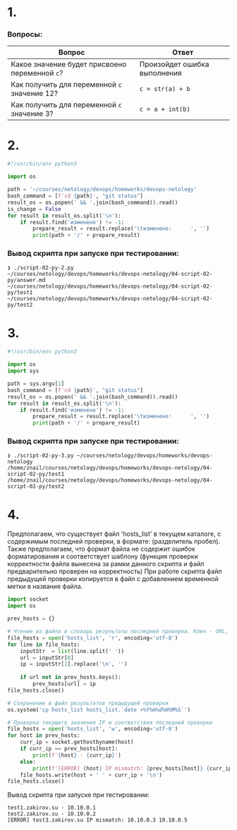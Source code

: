 # 1.

### Вопросы:
| Вопрос  | Ответ |
| ------------- | ------------- |
| Какое значение будет присвоено переменной `c`?  | Произойдет ошибка выполнения  |
| Как получить для переменной `c` значение 12?  | `c = str(a) + b`  |
| Как получить для переменной `c` значение 3?  | `c = a + int(b)`  |


# 2.

```python
#!/usr/bin/env python3

import os

path = '~/courses/netology/devops/homeworks/devops-netology'
bash_command = [f'cd {path}', "git status"]
result_os = os.popen(' && '.join(bash_command)).read()
is_change = False
for result in result_os.split('\n'):
    if result.find('изменено') != -1:
        prepare_result = result.replace('\tизменено:      ', '')
        print(path + '/' + prepare_result)
```

### Вывод скрипта при запуске при тестировании:
```
❯ ./script-02-py-2.py
~/courses/netology/devops/homeworks/devops-netology/04-script-02-py/answer.md
~/courses/netology/devops/homeworks/devops-netology/04-script-02-py/test1
~/courses/netology/devops/homeworks/devops-netology/04-script-02-py/test2
```


# 3.

```python
#!/usr/bin/env python3

import os
import sys

path = sys.argv[1]
bash_command = [f'cd {path}', "git status"]
result_os = os.popen(' && '.join(bash_command)).read()
for result in result_os.split('\n'):
    if result.find('изменено') != -1:
        prepare_result = result.replace('\tизменено:      ', '')
        print(path + '/' + prepare_result)

```

### Вывод скрипта при запуске при тестировании:
```
❯ ./script-02-py-3.py ~/courses/netology/devops/homeworks/devops-netology
/home/znail/courses/netology/devops/homeworks/devops-netology/04-script-02-py/test1
/home/znail/courses/netology/devops/homeworks/devops-netology/04-script-02-py/test2
```

# 4.

Предполагаем, что существует файл 'hosts_list' в текущем каталоге, с содержимым последней проверки, в формате: <URL> <IP> (разделитель пробел). Также предполагаем, что формат файла не содержит ошибок форматирования и соответствует шаблону (функция проверки корректности файла вынесена за рамки данного скрипта и файл предварительно проверен на корректность)
При работе скрипта файл предыдущей проверки копируется в файл с добавлением временной метки в название файла.

```python
import socket
import os

prev_hosts = {}

# Чтение из файла в словарь результаты последней проверки. Ключ - URL, значение IP
file_hosts = open('hosts_list', 'r', encoding='utf-8')
for line in file_hosts:
    inputStr  = list(line.split(' '))
    url = inputStr[0]
    ip = inputStr[1].replace('\n', '')
    
    if url not in prev_hosts.keys():
        prev_hosts[url] = ip 
file_hosts.close()

# Сохранение в файл результатов предыдущей проверки
os.system('cp hosts_list hosts_list.`date +%Y%m%d%H%M%S`')

# Проверка текущего значения IP и соответствия последней проверке
file_hosts = open('hosts_list', 'w', encoding='utf-8')
for host in prev_hosts:
    curr_ip = socket.gethostbyname(host)
    if curr_ip == prev_hosts[host]:
        print(f'{host} - {curr_ip}')
    else:
        print(f'[ERROR] {host} IP mismatch: {prev_hosts[host]} {curr_ip}')
    file_hosts.write(host + ' ' + curr_ip + '\n')
file_hosts.close()
```

Вывод скрипта при запуске при тестировании:

```
test1.zakirov.su - 10.10.0.1
test2.zakirov.su - 10.10.0.2
[ERROR] test3.zakirov.su IP mismatch: 10.10.0.3 10.10.0.5
```


